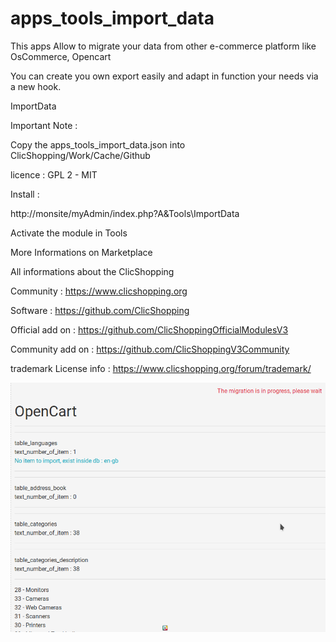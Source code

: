 # apps_tools_import_data

This apps Allow to migrate your data from other e-commerce platform like OsCommerce, Opencart

You can create you own export easily and adapt in function your needs via a new hook.

ImportData

Important Note :

Copy the apps_tools_import_data.json into ClicShopping/Work/Cache/Github

licence  : GPL 2 - MIT

Install :

http://monsite/myAdmin/index.php?A&Tools\ImportData

Activate the module in Tools

More Informations on Marketplace

All informations about the ClicShopping

 Community : https://www.clicshopping.org

 Software : https://github.com/ClicShopping

 Official add on : https://github.com/ClicShoppingOfficialModulesV3

 Community add on : https://github.com/ClicShoppingV3Community

 trademark License info : https://www.clicshopping.org/forum/trademark/ 
 
![image](https://github.com/ClicShoppingOfficialModulesV3/apps_tools_import_data/blob/master/ModuleInfosJson/migrate.png)


